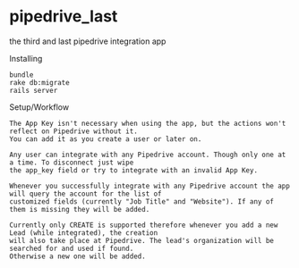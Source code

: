 # pipedrive_last
the third and last pipedrive integration app

Installing

    bundle
    rake db:migrate
    rails server
    
Setup/Workflow
    
    The App Key isn't necessary when using the app, but the actions won't reflect on Pipedrive without it.
    You can add it as you create a user or later on.
    
    Any user can integrate with any Pipedrive account. Though only one at a time. To disconnect just wipe 
    the app_key field or try to integrate with an invalid App Key.
    
    Whenever you successfully integrate with any Pipedrive account the app will query the account for the list of 
    customized fields (currently "Job Title" and "Website"). If any of them is missing they will be added.
    
    Currently only CREATE is supported therefore whenever you add a new Lead (while integrated), the creation 
    will also take place at Pipedrive. The lead's organization will be searched for and used if found. 
    Otherwise a new one will be added.
